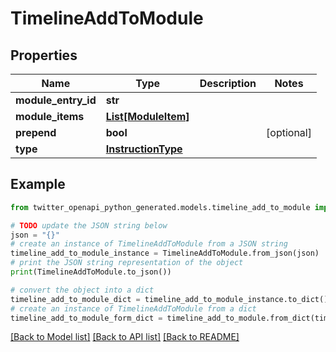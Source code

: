 # TimelineAddToModule


## Properties

Name | Type | Description | Notes
------------ | ------------- | ------------- | -------------
**module_entry_id** | **str** |  | 
**module_items** | [**List[ModuleItem]**](ModuleItem.md) |  | 
**prepend** | **bool** |  | [optional] 
**type** | [**InstructionType**](InstructionType.md) |  | 

## Example

```python
from twitter_openapi_python_generated.models.timeline_add_to_module import TimelineAddToModule

# TODO update the JSON string below
json = "{}"
# create an instance of TimelineAddToModule from a JSON string
timeline_add_to_module_instance = TimelineAddToModule.from_json(json)
# print the JSON string representation of the object
print(TimelineAddToModule.to_json())

# convert the object into a dict
timeline_add_to_module_dict = timeline_add_to_module_instance.to_dict()
# create an instance of TimelineAddToModule from a dict
timeline_add_to_module_form_dict = timeline_add_to_module.from_dict(timeline_add_to_module_dict)
```
[[Back to Model list]](../README.md#documentation-for-models) [[Back to API list]](../README.md#documentation-for-api-endpoints) [[Back to README]](../README.md)


